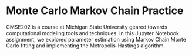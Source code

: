 # Monte Carlo Markov Chain Practice

CMSE202 is a course at Michigan State University geared towards computational modeling tools and techniques. In this Jupyter Notebook assignment, we explored parameter estimation using Markov Chain Monte Carlo fitting and implementing the Metropolis-Hastings algorithm.
